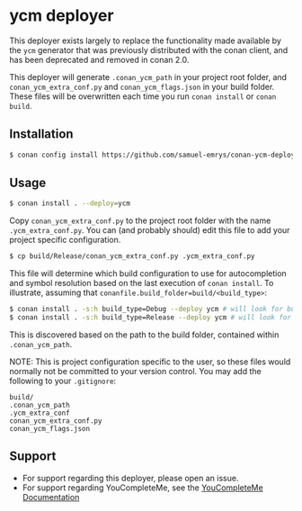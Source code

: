 # ycm deployer

This deployer exists largely to replace the functionality made available by the `ycm` generator that was previously distributed with the conan client, and has been deprecated and removed in conan 2.0.

This deployer will generate `.conan_ycm_path` in your project root folder, and `conan_ycm_extra_conf.py` and `conan_ycm_flags.json` in your build folder. These files will be overwritten each time you run `conan install` or `conan build`.

## Installation

```bash
$ conan config install https://github.com/samuel-emrys/conan-ycm-deployer.git --type git
```

## Usage

```bash
$ conan install . --deploy=ycm
```

Copy `conan_ycm_extra_conf.py` to the project root folder with the name `.ycm_extra_conf.py`. You can (and probably should) edit this file to add your project specific configuration.

```bash
$ cp build/Release/conan_ycm_extra_conf.py .ycm_extra_conf.py
```

This file will determine which build configuration to use for autocompletion and symbol resolution based on the last execution of `conan install`. To illustrate, assuming that `conanfile.build_folder=build/<build_type>`:

```bash
$ conan install . -s:h build_type=Debug --deploy ycm # will look for build/Debug/conan_ycm_flags.json
$ conan install . -s:h build_type=Release --deploy ycm # will look for build/Release/conan_ycm_flags.json
```

This is discovered based on the path to the build folder, contained within `.conan_ycm_path`.

NOTE: This is project configuration specific to the user, so these files would normally not be committed to your version control. You may add the following to your `.gitignore`:

```
build/
.conan_ycm_path
.ycm_extra_conf
conan_ycm_extra_conf.py
conan_ycm_flags.json
```

## Support

* For support regarding this deployer, please open an issue.
* For support regarding YouCompleteMe, see the [YouCompleteMe Documentation](https://ycm-core.github.io/YouCompleteMe/)
